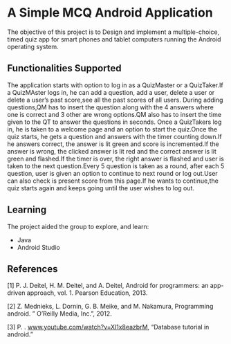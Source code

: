 # A Simple MCQ Android Application
The objective of this project is to Design and implement a multiple-choice, timed quiz app for smart phones and tablet computers running the Android operating system.

Functionalities Supported
------------------------

The application starts with option to log in as a QuizMaster or a QuizTaker.If a QuizMAster logs in, he can add a question, add a user, delete a user or delete a user’s past score,see all the past scores of all users. During adding questions,QM has to insert the question along with the 4 answers where one is correct and 3 other are wrong options.QM also has to insert the time given to the QT to answer the questions in seconds. Once a QuizTakers log in, he is taken to a welcome page and an option to start the quiz.Once the quiz starts, he gets a question and answers with the timer counting down.If he answers correct, the answer is lit green and score is incremented.If the answer is wrong, the clicked answer is lit red and the correct answer is lit green and flashed.If the timer is over, the right answer is flashed and user is taken to the next question.Every 5 question is taken as a round, after each 5 question, user is given an option to continue to next round or log out.User can also check is present score from this page.If he wants to continue,the quiz starts again and keeps going until the user wishes to log out.

Learning
-------
The project aided the group to explore, and learn:
- Java
- Android Studio


References
-----------
[1] P. J. Deitel, H. M. Deitel, and A. Deitel, Android for programmers: an app-driven approach, vol. 1. Pearson Education, 2013.


[2] Z. Mednieks, L. Dornin, G. B. Meike, and M. Nakamura, Programming android. ” O’Reilly Media, Inc.”, 2012.


[3] P. . www.youtube.com/watch?v=Xl1x8eazbrM, “Database tutorial in android.”